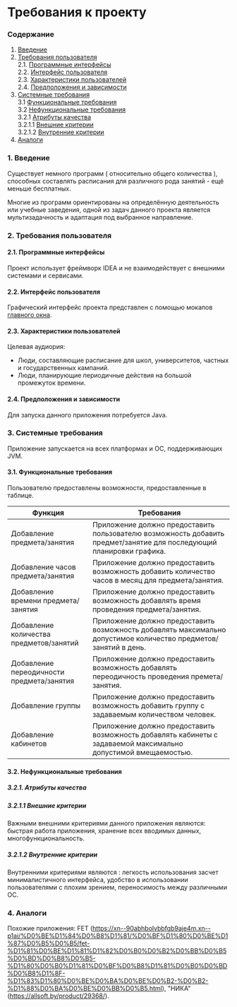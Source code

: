 # Требования к проекту
### Содержание
1. [Введение](#1)
2. [Требования пользователя](#2) <br>
  2.1. [Программные интерфейсы](#2.1) <br>
  2.2. [Интерфейс пользователя](#2.2) <br>
  2.3. [Характеристики пользователей](#2.3) <br>
  2.4. [Предположения и зависимости](#2.4) <br>
3. [Системные требования](#3.) <br>
  3.1 [Функциональные требования](#3.1) <br>
  3.2 [Нефункциональные требования](#3.2) <br>
     3.2.1 [Атрибуты качества](#3.2.1) <br>
     3.2.1.1 [Внешние критерии](#3.2.1.1) <br>
     3.2.1.2 [Внутренние критерии](#3.2.1.2) <br>
4. [Аналоги](#4) <br>

  
### 1. Введение <a name="1"></a>
Существует немного программ ( относительно общего количества ), способных составлять расписания для различного рода занятий - ещё меньше бесплатных.  

Многие из программ ориентированы на определённую деятельность или учебные заведения, одной из задач данного проекта является мультизадачность и адаптация под выбранное направление.

### 2. Требования пользователя <a name="2"></a>
#### 2.1. Программные интерфейсы <a name="2.1"></a>
Проект использует фреймворк IDEA и не взаимодействует с внешними системами и сервисами.
#### 2.2. Интерфейс пользователя <a name="2.2"></a>
Графический интерфейс проекта представлен с помощью мокапов [главного окна]( https://github.com/Kiryl7/-Schedule/blob/master/docs/Project%20Documentation/mockups/vtaC8C2bnak.jpg ).

#### 2.3. Характеристики пользователей <a name="2.3"></a>
Целевая аудиория:
* Люди, составляющие расписание для школ, университетов, частных и государственных кампаний.
* Люди, планирующие периодичные действия на большой промежуток времени.

#### 2.4. Предположения и зависимости <a name="2.4"></a>
Для запуска данного приложения потребуется Java.


### 3. Системные требования <a name="3"></a>
Приложение запускается на всех платформах и ОС, поддерживающих JVM.
#### 3.1. Функциональные требования <a name="3.1"></a>
Пользователю предоставлены возможности, предоставленные в таблице.

Функция | Требования
--- | ---
Добавление предмета/занятия | Приложение должно предоставить пользователю возможность добавить предмет/занятие для последующий планировки графика.
Добавление часов предмета/занятия | Приложение должно предоставить возможность добавить количество часов в месяц для предмета/занятия.
Добавление времени предмета/занятия | Приложение должно предоставить возможность добавлять время проведения предмета/занятия.
Добавление количества предметов/занятий | Приложение должно предоставить возможность добавлять максимально допустимое количество предметов/занятий в день.
Добавление переодичности предмета/занятия | Приложение должно предоставить возможность добавлять переодичность проведения премета/занятия.
Добавление группы | Приложение должно предоставить возможность добавить группу с задаваемым количеством человек.
Добавление кабинетов | Приложение должно предоставить возможность добавлять кабинеты с задаваемой максимально допустимой вмещаемостью.

#### 3.2. Нефункциональные требования <a name="3.2"></a>
  ##### 3.2.1. Атрибуты качества <a name="3.2.1"></a>
  ##### 3.2.1.1 Внешние критерии <a name="3.2.1.1"></a>
Важными внешними критериями данного приложения являются: быстрая работа приложения, хранение всех вводимых данных, многофункциональность. 
  ##### 3.2.1.2 Внутренние критерии <a name="3.2.1.2"></a>
Внутренними критериями являются : легкость использования засчет минималистичного интерфейса, удобство в использовании пользователями с плохим зрением, переносимость между различными ОС.
### 4. Аналоги <a name="4"></a>
Похожие приложения: FET (https://xn--90abhbolvbbfgb9aje4m.xn--p1ai/%D0%BE%D1%84%D0%B8%D1%81/%D0%BF%D1%80%D0%BE%D1%87%D0%B5%D0%B5/fet-%D1%81%D0%BE%D1%81%D1%82%D0%B0%D0%B2%D0%BB%D0%B5%D0%BD%D0%B8%D0%B5-%D1%80%D0%B0%D1%81%D0%BF%D0%B8%D1%81%D0%B0%D0%BD%D0%B8%D1%8F-%D1%83%D1%80%D0%BE%D0%BA%D0%BE%D0%B2-%D0%B2-%D1%88%D0%BA%D0%BE%D0%BB%D0%B5.html), "НИКА" (https://allsoft.by/product/29368/). 
